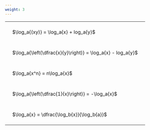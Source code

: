 ```yaml
---
weight: 3
---
```


<style type="text/css">
#T_e8963 th.col_heading {
  text-align: left;
  font-size: 1em;
}
#T_e8963 td {
  text-align: left;
  font-size: 1em;
  padding: 1.5em;
}
</style>
<table id="T_e8963">
  <thead>
  </thead>
  <tbody>
    <tr>
      <td id="T_e8963_row0_col0" class="data row0 col0" >$\log_a{(xy)} = \log_a{x} + log_a{y}$</td>
    </tr>
    <tr>
      <td id="T_e8963_row1_col0" class="data row1 col0" >$\log_a{\left(\dfrac{x}{y}\right)} = \log_a{x} - log_a{y}$</td>
    </tr>
    <tr>
      <td id="T_e8963_row2_col0" class="data row2 col0" >$\log_a{x^n} = n\log_a{x}$</td>
    </tr>
    <tr>
      <td id="T_e8963_row3_col0" class="data row3 col0" >$\log_a{\left(\dfrac{1}{x}\right)} = -\log_a{x}$</td>
    </tr>
    <tr>
      <td id="T_e8963_row4_col0" class="data row4 col0" >$\log_a{x} = \dfrac{\log_b{x}}{\log_b{a}}$</td>
    </tr>
  </tbody>
</table>
